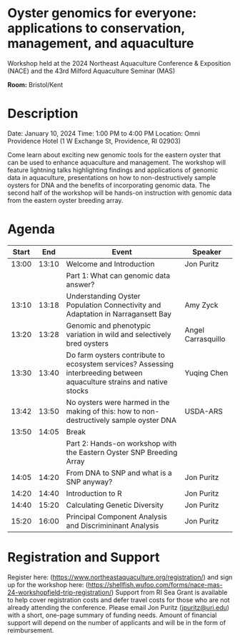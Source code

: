 # Oyster genomics for everyone: applications to conservation, management, and aquaculture
Workshop held at the 2024 Northeast Aquaculture Conference & Exposition (NACE) and the 43rd Milford Aquaculture Seminar (MAS)

**Room:** Bristol/Kent

# Description
Date: January 10, 2024 
Time: 1:00 PM to 4:00 PM
Location: Omni Providence Hotel (1 W Exchange St, Providence, RI 02903)

Come learn about exciting new genomic tools for the eastern oyster that can be used to enhance aquaculture and management.  The workshop will feature lightning talks highlighting findings and applications of genomic data in aquaculture, presentations on how to non-destructively sample oysters for DNA and the benefits of incorporating genomic data. The second half of the workshop will be hands-on instruction with genomic data from the eastern oyster breeding array.  

# Agenda

| Start | End|  Event | Speaker|
|------|------|---|--------|
| 13:00 | 13:10| Welcome and Introduction | Jon Puritz|
| || Part 1: What can genomic data answer?||
| 13:10 | 13:18| Understanding Oyster Population Connectivity and Adaptation in Narragansett Bay| Amy Zyck |
| 13:20 | 13:28| Genomic and phenotypic variation in wild and selectively bred oysters | Angel Carrasquillo|
| 13:30 | 13:40| Do farm oysters contribute to ecosystem services? Assessing interbreeding between aquaculture strains and native stocks| Yuqing Chen |
| 13:42 | 13:50| No oysters were harmed in the making of this: how to non-destructively sample oyster DNA | USDA-ARS |
| 13:50 | 14:05| Break||
| || Part 2: Hands-on workshop with the Eastern Oyster SNP Breeding Array ||
| 14:05 | 14:20| From DNA to SNP and what is a SNP anyway? | Jon Puritz |
| 14:20 | 14:40| Introduction to R | Jon Puritz |
| 14:40 | 15:20| Calculating Genetic Diversity  | Jon Puritz |
| 15:20 | 16:00| Principal Component Analysis and Discrimininant Analysis | Jon Puritz |


# Registration and Support
Register here: (https://www.northeastaquaculture.org/registration/) and sign up for the workshop here: (https://shellfish.wufoo.com/forms/nace-mas-24-workshopfield-trip-registration/) Support from RI Sea Grant is available to help cover registration costs and defer travel costs for those who are not already attending the conference.  Please email Jon Puritz (jpuritz@uri.edu) with a short, one-page summary of funding needs.  Amount of financial support will depend on the number of applicants and will be in the form of reimbursement. 



